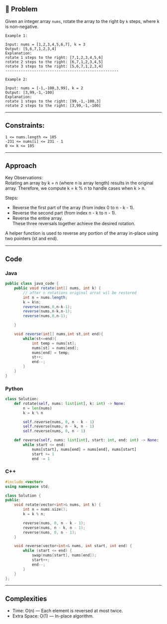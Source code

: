 ## 🧠 Problem
Given an integer array ```nums```, rotate the array to the right by `k` steps, where k is non-negative.

```
Example 1:

Input: nums = [1,2,3,4,5,6,7], k = 3
Output: [5,6,7,1,2,3,4]
Explanation:
rotate 1 steps to the right: [7,1,2,3,4,5,6]
rotate 2 steps to the right: [6,7,1,2,3,4,5]
rotate 3 steps to the right: [5,6,7,1,2,3,4]
---------------------------------------------------

Example 2:

Input: nums = [-1,-100,3,99], k = 2
Output: [3,99,-1,-100]
Explanation: 
rotate 1 steps to the right: [99,-1,-100,3]
rotate 2 steps to the right: [3,99,-1,-100]
```
---
## Constraints:
```
1 <= nums.length <= 105
-231 <= nums[i] <= 231 - 1
0 <= k <= 105
```

---

## Approach

Key Observations:  
Rotating an array by k = n (where n is array length) results in the original array.
Therefore, we compute k = k % n to handle cases when k > n.
 
Steps:  
- Reverse the first part of the array (from index 0 to n - k - 1).
- Reverse the second part (from index n - k to n - 1).
- Reverse the entire array.  
These three reversals together achieve the desired rotation.

A helper function is used to reverse any portion of the array in-place using two pointers (st and end).

---
## Code

### Java
```java
public class java_code {
    public void rotate(int[] nums, int k) {
        // after n rotations original arrat wil be restored
        int n = nums.length;
        k = k%n;
        reverse(nums,0,n-k-1);
        reverse(nums,n-k,n-1);
        reverse(nums,0,n-1);

    }

    void reverse(int[] nums,int st,int end){
        while(st<=end){
            int temp = nums[st];
            nums[st] = nums[end];
            nums[end] = temp;
            st++;
            end--;
        }
    }
}
```

### Python
```python
class Solution:
    def rotate(self, nums: list[int], k: int) -> None:
        n = len(nums)
        k = k % n

        self.reverse(nums, 0, n - k - 1)
        self.reverse(nums, n - k, n - 1)
        self.reverse(nums, 0, n - 1)

    def reverse(self, nums: list[int], start: int, end: int) -> None:
        while start <= end:
            nums[start], nums[end] = nums[end], nums[start]
            start += 1
            end -= 1
```

### C++
```cpp
#include <vector>
using namespace std;

class Solution {
public:
    void rotate(vector<int>& nums, int k) {
        int n = nums.size();
        k = k % n;

        reverse(nums, 0, n - k - 1);
        reverse(nums, n - k, n - 1);
        reverse(nums, 0, n - 1);
    }

    void reverse(vector<int>& nums, int start, int end) {
        while (start <= end) {
            swap(nums[start], nums[end]);
            start++;
            end--;
        }
    }
};
```
---
## Complexities
- Time: O(n) — Each element is reversed at most twice.
- Extra Space: O(1) — In-place algorithm.